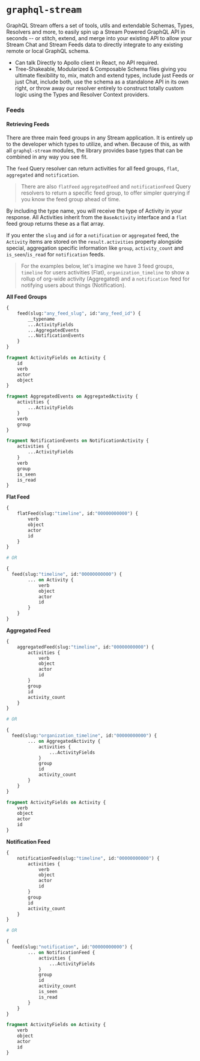 # `graphql-stream`
GraphQL Stream offers a set of tools, utils and extendable Schemas, Types, Resolvers and more, to easily spin up a Stream Powered GraphQL API in seconds -- or stitch, extend, and merge into your existing API to allow your Stream Chat and Stream Feeds data to directly integrate to any existing remote or local GraphQL schema.

- Can talk Directly to Apollo client in React, no API required.
- Tree-Shakeable, Modularized & Composable Schema files giving you ultimate flexibility to, mix, match and extend types, include just Feeds or just Chat, include both, use the schema as a standalone API in its own right, or throw away our resolver entirely to construct totally custom logic using the Types and Resolver Context providers. 

### Feeds

#### Retrieving Feeds
There are three main feed groups in any Stream application. It is entirely up to the developer which types to utilize, and when. Because of this, as with all `graphql-stream` modules, the library provides base types that can be combined in any way you see fit.



The `feed` Query resolver can return activities for all feed groups, `flat`, `aggregated` and `notification`.

> There are also `flatFeed` `aggregatedFeed` and `notificationFeed` Query resolvers to return a specific feed group, to offer simpler querying if you know the feed group ahead of time.

By including the type name, you will receive the type of Activity in your response. All Activities inherit from the `BaseActivity` interface and a `flat` feed group returns these as a flat array.

If you enter the `slug` and `id` for a `notification` or `aggregated` feed, the `Activity` items are stored on the `result.activities` property alongside special, aggregation specific information like `group`, `activity_count` and `is_seen`/`is_read` for `notification` feeds.

> For the examples below, let's imagine we have 3 feed groups, `timeline` for users activities (Flat), `organization_timeline` to show a rollup of org-wide activity (Aggregated) and a `notification` feed for notifying users about things (Notification).

**All Feed Groups**

```graphql
{
	feed(slug:"any_feed_slug", id:"any_feed_id") {
		__typename
		...ActivityFields
		...AggregatedEvents
		...NotificationEvents
	}
}

fragment ActivityFields on Activity {
	id
	verb
	actor
	object
}

fragment AggregatedEvents on AggregatedActivity {
	activities {
		...ActivityFields
	}
	verb
	group
}

fragment NotificationEvents on NotificationActivity {
	activities {
		...ActivityFields
	}
	verb
	group
	is_seen
	is_read
}
```

**Flat Feed**
```graphql
{
	flatFeed(slug:"timeline", id:"00000000000") {
		verb
		object
		actor
		id
	}
}

# OR 

{
  feed(slug:"timeline", id:"00000000000") {
		... on Activity {
			verb
			object
			actor
			id
		}
	}
}
```

**Aggregated Feed**
```graphql
{
	aggregatedFeed(slug:"timeline", id:"00000000000") {
		activities {
			verb
			object
			actor
			id
		}
		group
		id
		activity_count
	}
}

# OR

{
  feed(slug:"organization_timeline", id:"00000000000") {
		... on AggregatedActivity {
			activities {
				...ActivityFields
			}
			group
			id
			activity_count
		}
	}
}

fragment ActivityFields on Activity {
	verb
	object
	actor
	id
}
```

**Notification Feed**
```graphql
{
	notificationFeed(slug:"timeline", id:"00000000000") {
		activities {
			verb
			object
			actor
			id
		}
		group
		id
		activity_count
	}
}

# OR 

{
  feed(slug:"notification", id:"00000000000") {
		... on NotificationFeed {
			activities {
				...ActivityFields
			}
			group
			id
			activity_count
			is_seen
			is_read
		}
	}
}

fragment ActivityFields on Activity {
	verb
	object
	actor
	id
}
```